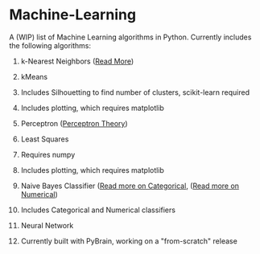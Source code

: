 # Machine-Learning

A (WIP) list of Machine Learning algorithms in Python. Currently includes the following algorithms:

1. k-Nearest Neighbors ([Read More](https://algorithmsandstuff.wordpress.com/2016/12/25/k-nearest-neighbors/))

2. kMeans

  1. Includes Silhouetting to find number of clusters, scikit-learn required
  
  2. Includes plotting, which requires matplotlib
 
3. Perceptron ([Perceptron Theory](https://algorithmsandstuff.wordpress.com/2017/01/05/perceptron-theory/))
 
4. Least Squares
 
  1. Requires numpy
  
  2. Includes plotting, which requires matplotlib

5. Naive Bayes Classifier ([Read more on Categorical](https://algorithmsandstuff.wordpress.com/2016/12/09/naive-categorical-bayes-classifier-intro/), ([Read more on Numerical](https://algorithmsandstuff.wordpress.com/2016/12/17/naive-numerical-bayes-classifier-introduction/))
  
  1. Includes Categorical and Numerical classifiers

6. Neural Network
 
  1. Currently built with PyBrain, working on a "from-scratch" release
